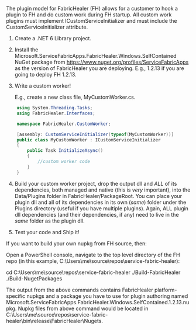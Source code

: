 The plugin model for FabricHealer (FH) allows for a customer to hook a plugin to FH and do custom work during FH startup. All custom work plugins must implement ICustomServiceInitializer and must include the CustomServiceInitializer attribute.

1. Create a .NET 6 Library project.

2. Install the Microsoft.ServiceFabricApps.FabricHealer.Windows.SelfContained NuGet package from https://www.nuget.org/profiles/ServiceFabricApps as the version of FabricHealer you are deploying.
  E.g., 1.2.13 if you are going to deploy FH 1.2.13.


3. Write a custom worker!

	E.g., create a new class file, MyCustomWorker.cs.

```C#
	using System.Threading.Tasks;
	using FabricHealer.Interfaces;

	namespace FabricHealer.CustomWorker;

	[assembly: CustomServiceInitializer(typeof(MyCustomWorker))]
	public class MyCustomWorker : ICustomServiceInitializer
	{
		public Task InitializeAsync()
		{
			//custom worker code
		}
	}
```

4. Build your custom worker project, drop the output dll and *ALL* of its dependencies, both managed and native (this is *very* important), into the Data/Plugins folder in FabricHealer/PackageRoot. 
   You can place your plugin dll and all of its dependencies in its own (*same*) folder under the Plugins directory (useful if you have multiple plugins). 
   Again, ALL plugin dll dependencies (and their dependencies, if any) need to live in the *same* folder as the plugin dll.


5. Test your code and Ship it!

If you want to build your own nupkg from FH source, then:

Open a PowerShell console, navigate to the top level directory of the FH repo (in this example, C:\Users\me\source\repos\service-fabric-healer):

cd C:\Users\me\source\repos\service-fabric-healer
./Build-FabricHealer
./Build-NugetPackages

The output from the above commands contains FabricHealer platform-specific nupkgs and a package you have to use for plugin authoring named Microsoft.ServiceFabricApps.FabricHealer.Windows.SelfContained.1.2.13.nupkg. Nupkg files from above command would be located in 
C:\Users\me\source\repos\service-fabric-healer\bin\release\FabricHealer\Nugets.
